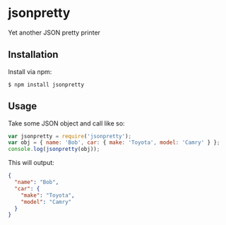 # jsonpretty

Yet another JSON pretty printer

## Installation

Install via npm:

```
$ npm install jsonpretty
```

## Usage

Take some JSON object and call like so:

``` js
var jsonpretty = require('jsonpretty');
var obj = { name: 'Bob', car: { make: 'Toyota', model: 'Camry' } };
console.log(jsonpretty(obj));
```

This will output:

``` json
{
  "name": "Bob",
  "car": {
    "make": "Toyota",
    "model": "Camry"
  }
}
```

